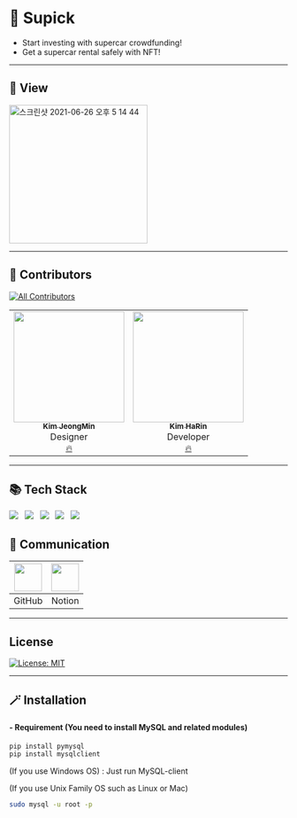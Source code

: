 # 🌟 Supick
* Start investing with supercar crowdfunding!
* Get a supercar rental safely with NFT!
---

## 🔮 View
<img width="250" alt="스크린샷 2021-06-26 오후 5 14 44" src="">

---


## 💫 Contributors
[![All Contributors](https://img.shields.io/badge/all_contributors-2-orange.svg?style=flat-square)](#contributors-)
<table>
  <tr>
    <td align="center"><a href="https://github.com/minji9611"><img src="https://avatars.githubusercontent.com/u/81851584?v=4?s=200" width="200px;" alt=""/><br /><sub><b>Kim JeongMin</b></sub></a><br />Designer<br/><a href="https://github.com/https-github-com-Juneks/SuperCarNFT/commits?author=JMsuper" title="Documentation">🔥</a></td>
    <td align="center"><a href="https://github.com/youngkwon02"><img src="https://avatars.githubusercontent.com/u/39653584?v=4?s=200" width="200px;" alt=""/><br /><sub><b>Kim HaRin</b></sub></a><br />Developer<br /><a href="https://github.com/https-github-com-Juneks/SuperCarNFT/commits?author=rineeee" title="Documentation">🔥</a></td>
</table>


---


## 📚 Tech Stack
![](https://img.shields.io/badge/django-3.2.2-green)&nbsp;&nbsp;
![](https://img.shields.io/badge/HTML-5.3-orange)&nbsp;&nbsp;
![](https://img.shields.io/badge/CSS-blue)&nbsp;&nbsp;
![](https://img.shields.io/badge/JS-ES6-yellow)&nbsp;&nbsp;
![](https://img.shields.io/badge/MySQL-8.0.23-blue)&nbsp;&nbsp;




## 🌈 Communication

|<img width= 50 src="https://i.imgur.com/Ap8neHw.png">| <img width= 50 src="https://i.imgur.com/jrN40gS.jpg">    |
| :---------------------------------------------------: | :---------------------------------------------------: |
|                        GitHub                     |                        Notion                         |


---

## License
[![License: MIT](https://img.shields.io/badge/License-MIT-skyblue.svg)](https://opensource.org/licenses/MIT)

---

## 🪄 Installation
#### - Requirement (You need to install MySQL and related modules)
```sh
pip install pymysql
pip install mysqlclient
```

(If you use Windows OS)
: Just run MySQL-client

(If you use Unix Family OS such as Linux or Mac)
```sh
sudo mysql -u root -p
```

